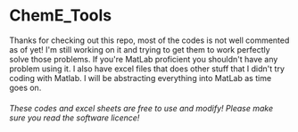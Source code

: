 # ChemE_Tools
<p>
  Thanks for checking out this repo, most of the codes is not well commented as of yet! I'm still working on it and trying to get them to
  work perfectly solve those problems. If you're MatLab proficient you shouldn't have any problem using it. I also have excel files that 
  does other stuff that I didn't try coding with Matlab. I will be abstracting everything into MatLab as time goes on.
</p>

<h6> These codes and excel sheets are free to use and modify! Please make sure you read the software licence!</h6>

